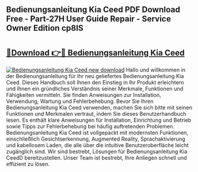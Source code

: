 ## Bedienungsanleitung Kia Ceed PDF Download Free - Part-27H User Guide Repair - Service Owner Edition cp8IS

# <h2><a href="http://df4i7ob.blite.top/?on=Bedienungsanleitung+Kia+Ceed">🔗Download 👉🔴 Bedienungsanleitung Kia Ceed</a></h2>

[![Bedienungsanleitung Kia Ceed new download](https://i.imgur.com/lujVjoI.png)](http://df4i7ob.blite.top/?on=Bedienungsanleitung+Kia+Ceed)
Hallo und willkommen in der Bedienungsanleitung für Ihr neu geliefertes Bedienungsanleitung Kia Ceed. Dieses Handbuch soll Ihnen den Einstieg in Ihr Produkt erleichtern und Ihnen ein gründliches Verständnis seiner Merkmale, Funktionen und Fähigkeiten vermitteln. Sie finden Anweisungen zur Installation, Verwendung, Wartung und Fehlerbehebung. Bevor Sie Ihren Bedienungsanleitung Kia Ceed verwenden, machen Sie sich bitte mit seinen Funktionen und Merkmalen vertraut, indem Sie dieses Benutzerhandbuch lesen. Es enthält klare Anweisungen für Installation, Einrichtung und Betrieb sowie Tipps zur Fehlerbehebung bei häufig auftretenden Problemen. Bedienungsanleitung Kia Ceed ist vollgepackt mit modernsten Funktionen, einschließlich Gesichtserkennung, Augmented Reality, Sprachaktivierung und kabellosem Laden, die alle über die intuitive Benutzeroberfläche leicht zugänglich sind. Wir sind bestrebt, Lösungen für Bedienungsanleitung Kia CeedD bereitzustellen. Unser Team ist bestrebt, Ihre Anliegen schnell und effizient zu lösen.
